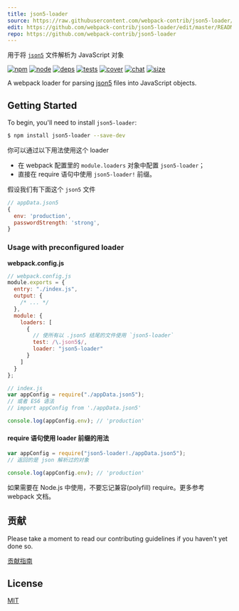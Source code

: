 ```yaml
---
title: json5-loader
source: https://raw.githubusercontent.com/webpack-contrib/json5-loader/master/README.md
edit: https://github.com/webpack-contrib/json5-loader/edit/master/README.md
repo: https://github.com/webpack-contrib/json5-loader
---
```


用于将 <a href="http://json5.org/"><code>json5</code></a> 文件解析为 JavaScript 对象


[![npm][npm]][npm-url]
[![node][node]][node-url]
[![deps][deps]][deps-url]
[![tests][tests]][tests-url]
[![cover][cover]][cover-url]
[![chat][chat]][chat-url]
[![size][size]][size-url]



A webpack loader for parsing [json5](https://json5.org/) files into JavaScript objects.

## Getting Started

To begin, you'll need to install `json5-loader`:

```sh
$ npm install json5-loader --save-dev
```

你可以通过以下用法使用这个 loader

- 在 webpack 配置里的 `module.loaders` 对象中配置 `json5-loader`；
- 直接在 require 语句中使用 `json5-loader!` 前缀。

假设我们有下面这个 `json5` 文件

```js
// appData.json5
{
  env: 'production',
  passwordStrength: 'strong',
}
```

### Usage with preconfigured loader

**webpack.config.js**

```js
// webpack.config.js
module.exports = {
  entry: "./index.js",
  output: {
    /* ... */
  },
  module: {
    loaders: [
      {
        // 使所有以 .json5 结尾的文件使用 `json5-loader`
        test: /\.json5$/,
        loader: "json5-loader"
      }
    ]
  }
};
```

```js
// index.js
var appConfig = require("./appData.json5");
// 或者 ES6 语法
// import appConfig from './appData.json5'

console.log(appConfig.env); // 'production'
```

#### require 语句使用 loader 前缀的用法

```js
var appConfig = require("json5-loader!./appData.json5");
// 返回的是 json 解析过的对象

console.log(appConfig.env); // 'production'
```

如果需要在 Node.js 中使用，不要忘记兼容(polyfill) require。更多参考 webpack 文档。

## 贡献

Please take a moment to read our contributing guidelines if you haven't yet done so.

[贡献指南](https://raw.githubusercontent.com/webpack-contrib/json5-loader/master/.github/CONTRIBUTING.md)

## License

[MIT](https://raw.githubusercontent.com/webpack-contrib/json5-loader/master/LICENSE)

[npm]: https://img.shields.io/npm/v/json5-loader.svg
[npm-url]: https://npmjs.com/package/json5-loader
[node]: https://img.shields.io/node/v/json5-loader.svg
[node-url]: https://nodejs.org
[deps]: https://david-dm.org/webpack-contrib/json5-loader.svg
[deps-url]: https://david-dm.org/webpack-contrib/json5-loader
[tests]: http://img.shields.io/travis/webpack-contrib/json5-loader.svg
[tests-url]: https://travis-ci.org/webpack-contrib/json5-loader
[cover]: https://codecov.io/gh/webpack-contrib/json5-loader/branch/master/graph/badge.svg
[cover-url]: https://codecov.io/gh/webpack-contrib/json5-loader
[chat]: https://img.shields.io/badge/gitter-webpack%2Fwebpack-brightgreen.svg
[chat-url]: https://gitter.im/webpack/webpack
[size]: https://packagephobia.now.sh/badge?p=json5-loader
[size-url]: https://packagephobia.now.sh/result?p=json5-loader
